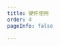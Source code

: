 ```yaml
---
title: 硬件使用
order: 4
pageInfo: false

---
```

<VidStack
  src="https://likeyou156156.online:9000/lky/DK/DK60/video/dk60完整版.webm"
  />
